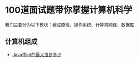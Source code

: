 # 100道面试题带你掌握计算机科学


我们主要分为以下模块：组成原理、操作系统、计算机网络、数据库


## 计算机组成

- [Java中int的最大值是多少](JavaInt/README.md)
